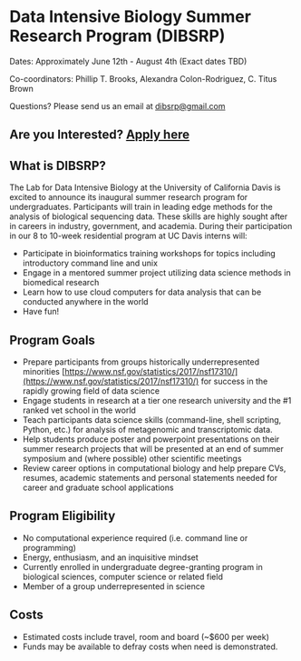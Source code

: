 # Data Intensive Biology Summer Research Program (DIBSRP) 

Dates: Approximately June 12th - August 4th (Exact dates TBD)

Co-coordinators: Phillip T. Brooks, Alexandra Colon-Rodriguez, C. Titus Brown

Questions? Please send us an email at [dibsrp@gmail.com](mailto:dibsrp@gmail.com)

## Are you Interested? [Apply here](https://registration.genomecenter.ucdavis.edu/events/DIBSRP_application/)

## What is DIBSRP? 

The Lab for Data Intensive Biology at the University of California Davis is excited to announce its inaugural summer research program for undergraduates. Participants will train in leading edge methods for the analysis of biological sequencing data. These skills are highly sought after in careers in industry, government, and academia. During their participation in our 8 to 10-week residential program at UC Davis interns will:

- Participate in bioinformatics training workshops for topics including introductory command line and unix
- Engage in a mentored summer project utilizing data science methods in biomedical research
- Learn how to use cloud computers for data analysis that can be conducted anywhere in the world
- Have fun!

## Program Goals

- Prepare participants from groups historically underrepresented minorities [https://www.nsf.gov/statistics/2017/nsf17310/](https://www.nsf.gov/statistics/2017/nsf17310/) for success in the rapidly growing field of data science
- Engage students in research at a tier one research university and the #1 ranked vet school in the world
- Teach participants data science skills (command-line, shell scripting, Python, etc.) for analysis of metagenomic and transcriptomic data.
- Help students produce poster and powerpoint presentations on their summer research projects that will be presented at an end of summer symposium and (where possible) other scientific meetings
- Review career options in computational biology and help prepare CVs, resumes, academic statements and personal statements needed for career and graduate school applications

## Program Eligibility 

- No computational experience required (i.e. command line or programming)
- Energy, enthusiasm, and an inquisitive mindset
- Currently enrolled in undergraduate degree-granting program in biological sciences, computer science or related field
- Member of a group underrepresented in science

## Costs

- Estimated costs include travel, room and board (~$600 per week)
- Funds may be available to defray costs when need is demonstrated.
